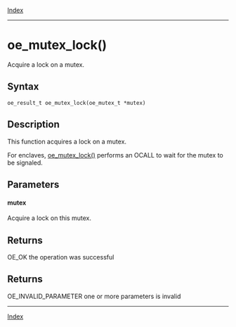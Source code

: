 [Index](index.md)

---
# oe_mutex_lock()

Acquire a lock on a mutex.

## Syntax

    oe_result_t oe_mutex_lock(oe_mutex_t *mutex)
## Description 

This function acquires a lock on a mutex.

For enclaves, [oe_mutex_lock()](thread_8h_a704737666b1716f0dd65dd0a02582ec1_1a704737666b1716f0dd65dd0a02582ec1.md) performs an OCALL to wait for the mutex to be signaled.



## Parameters

#### mutex

Acquire a lock on this mutex.

## Returns

OE_OK the operation was successful

## Returns

OE_INVALID_PARAMETER one or more parameters is invalid

---
[Index](index.md)

